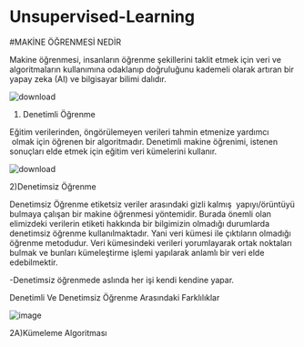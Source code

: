 # Unsupervised-Learning

#MAKİNE ÖĞRENMESİ NEDİR


Makine öğrenmesi, insanların öğrenme şekillerini taklit etmek için veri ve algoritmaların kullanımına odaklanıp doğruluğunu kademeli olarak artıran bir yapay zeka (AI) ve bilgisayar bilimi dalıdır.

 ![download](https://user-images.githubusercontent.com/64674920/207737550-3a9bf263-3cde-49f1-9786-838f64c9a0b6.jpg)
 
 1) Denetimli Öğrenme 
  
Eğitim verilerinden, öngörülemeyen verileri tahmin etmenize yardımcı   olmak için öğrenen bir algoritmadır. Denetimli makine öğrenimi, istenen  sonuçları elde etmek için eğitim veri kümelerini kullanır.


![download](https://user-images.githubusercontent.com/64674920/207738218-7d51a651-ee1f-47b1-b7ca-789e993c64ba.png)

2)Denetimsiz Öğrenme 

Denetimsiz Öğrenme etiketsiz veriler arasındaki gizli kalmış  yapıyı/örüntüyü bulmaya çalışan bir makine öğrenmesi yöntemidir. Burada önemli olan elimizdeki verilerin etiketi hakkında bir bilgimizin olmadığı durumlarda denetimsiz öğrenme kullanılmaktadır.
Yani veri kümesi ile çıktıların olmadığı öğrenme metodudur. Veri kümesindeki verileri yorumlayarak ortak noktaları bulmak ve bunları kümeleştirme işlemi yapılarak anlamlı bir veri elde edebilmektir.

-Denetimsiz öğrenmede aslında her işi kendi kendine yapar.

Denetimli Ve Denetimsiz Öğrenme Arasındaki Farklılıklar 

![image](https://user-images.githubusercontent.com/64674920/207740057-8b178b8b-cdb0-4a22-a0bf-7328459fd29f.png)

2A)Kümeleme Algoritması





